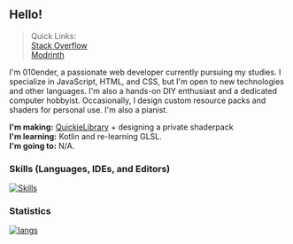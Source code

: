 ## Hello!

> Quick Links:<br>
[Stack Overflow](https://stackoverflow.com/users/27406044/010ender)<br>
[Modrinth](https://modrinth.com/user/10LinesOfCode)

I'm 010ender, a passionate web developer currently pursuing my studies. I specialize in JavaScript, HTML, and CSS, but I'm open to new technologies and other languages. I'm also a hands-on DIY enthusiast and a dedicated computer hobbyist. Occasionally, I design custom resource packs and shaders for personal use.
I'm also a pianist.

**I'm making:** [QuickieLibrary](https://github.com/010ender/QuickieLibrary/tree/main) + designing a private shaderpack<br>
**I'm learning:** Kotlin and re-learning GLSL.<br>
**I'm going to:** N/A.

### Skills (Languages, IDEs, and Editors)
[![Skills](https://skillicons.dev/icons?i=js,html,css,bash,robloxstudio,godo,vscodet&theme=dark)](https://skillicons.dev)

### Statistics
[![langs](https://github-readme-stats.vercel.app/api/top-langs/?username=010ender&theme=ambient_gradient)](https://github.com/anuraghazra/github-readme-stats)


